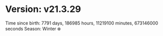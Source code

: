 # Version: v21.3.29
Time since birth: 7791 days, 186985 hours, 11219100 minutes, 673146000 seconds
Season: Winter ❄️

